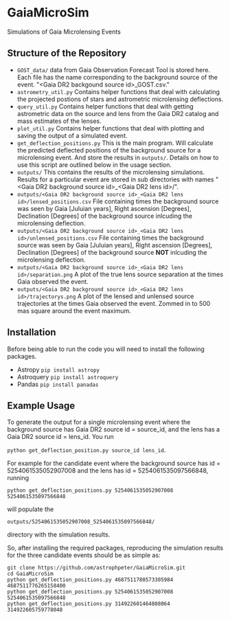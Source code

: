 # GaiaMicroSim
Simulations of Gaia Microlensing Events

## Structure of the Repository

* `GOST_data/` data from Gaia Observation Forecast Tool is stored here. Each file has the name corresponding to the background source of the event. "\<Gaia DR2 backgound source id\>_GOST.csv."
* `astrometry_util.py` Contains helper functions that deal with calculating the projected postions of stars and astrometric microlensing deflections.
* `query_util.py` Contains helper functions that deal with getting astrometric data on the source and lens from the Gaia DR2 catalog and mass estimates of the lenses.
* `plot_util.py` Contains helper functions that deal with plotting and saving the output of a simulated event.
* `get_deflection_positions.py` This is the main program. Will calculate the predicted deflected positions of the background source for a microlensing event. And store the results in `outputs/`. Details on how to use this script are outlined below in the usage section.
* `outputs/` This contains the results of the microlensing simulations. Results for a particular event are stored in sub directories with names "\<Gaia DR2 background source id\>_\<Gaia DR2 lens id\>/". 
* `outputs/<Gaia DR2 background source id>_<Gaia DR2 lens id>/lensed_positions.csv` File containing times the background source was seen by Gaia [Juluian years], Right ascension [Degrees], Declination [Degrees] of the background source inlcuding the microlensing deflection.
* `outputs/<Gaia DR2 background source id>_<Gaia DR2 lens id>/unlensed_positions.csv` File containing times the background source was seen by Gaia [Juluian years], Right ascension [Degrees], Declination [Degrees] of the background source **NOT** inlcuding the microlensing deflection.
* `outputs/<Gaia DR2 background source id>_<Gaia DR2 lens id>/separation.png` A plot of the true lens source separation at the times Gaia observed the event.
* `outputs/<Gaia DR2 background source id>_<Gaia DR2 lens id>/trajectorys.png` A plot of the lensed and unlensed source trajectories at the times Gaia observed the event. Zommed in to 500 mas square around the event maximum.

## Installation

Before being able to run the code you will need to install the following packages.

* Astropy `pip install astropy`
* Astroquery `pip install astroquery`
* Pandas `pip install panadas`


## Example Usage

To generate the output for a single microlensing event where the background source has Gaia DR2 source id = source_id, and the lens has a Gaia DR2 source id = lens_id. You run 

```python get_deflection_position.py source_id lens_id```.

For example for the candidate event where the background source has id = 5254061535052907008 and the lens has id = 5254061535097566848, running 

```python get_deflection_positions.py 5254061535052907008 5254061535097566848``` 

will populate the 

```outputs/5254061535052907008_5254061535097566848/``` 

directory with the simulation results.

So, after installing the required packages, reproducing the simulation results for the three candidate events should be as simple as:

```
git clone https://github.com/astrophpeter/GaiaMicroSim.git
cd GaiaMicroSim
python get_deflection_positions.py 4687511780573305984 4687511776265158400
python get_deflection_positions.py 5254061535052907008 5254061535097566848
python get_deflection_positions.py 314922601464808064 314922605759778048
``` 
